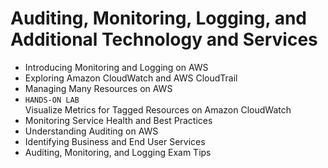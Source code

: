 # Auditing, Monitoring, Logging, and Additional Technology and Services
- Introducing Monitoring and Logging on AWS
- Exploring Amazon CloudWatch and AWS CloudTrail
- Managing Many Resources on AWS
- `HANDS-ON LAB`<br>Visualize Metrics for Tagged Resources on Amazon CloudWatch
- Monitoring Service Health and Best Practices
- Understanding Auditing on AWS
- Identifying Business and End User Services
- Auditing, Monitoring, and Logging Exam Tips